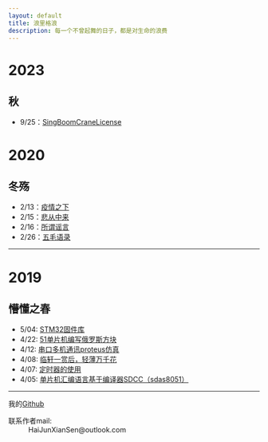 ```yaml
---
layout: default
title: 浪里格浪
description: 每一个不曾起舞的日子，都是对生命的浪费
---
```


# 2023

## 秋

* 9/25：[SingBoomCraneLicense](./page/2023/sbcLic.html)

# 2020

## 冬殇

* 2/13：[疫情之下](./page/essay_2-13.html)
* 2/15：[悲从中来](./page/2020/SadnessFromLies_2-15.html)
* 2/16：[所谓谣言](./page/2020/Lies_2-16.html)
* 2/26：[五毛语录](./page/2020/五毛语录.html)


***

# 2019

## 懵懂之春

* 5/04: [STM32固件库](./page/STM32_Library_5-4.html)
* 4/22: [51单片机编写俄罗斯方块](./page/tetris_4-22.html)
* 4/12: [串口多机通讯proteus仿真](./page/ProteusShow.html)
* 4/08: [临轩一赏后，轻薄万千花](./page/essay_4-8.html)
* 4/07: [定时器的使用](./page/Timer_04-07.html)
* 4/05: [单片机汇编语言基于编译器SDCC（sdas8051）](./page/SddcForWindows_04-05.html)



* * *

我的[Github](https://github.com/Keryle/)

<dl>
<dt>联系作者mail:</dt>
<dd>HaiJunXianSen@outlook.com</dd>
